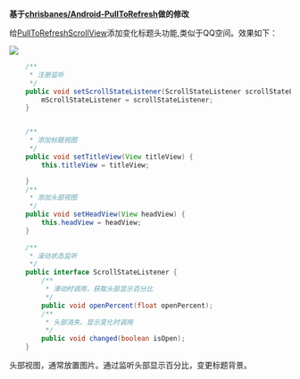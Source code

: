 **基于[chrisbanes/Android-PullToRefresh](https://github.com/chrisbanes/Android-PullToRefresh)做的修改**

给[PullToRefreshScrollView](https://github.com/flueky/Android-PullToRefresh/blob/studio/library/src/com/handmark/pulltorefresh/library/PullToRefreshScrollView.java)添加变化标题头功能,类似于QQ空间。效果如下：

![](Screenshot/changetop.gif=200x650)


```java
    /**
     * 注册监听
     */
    public void setScrollStateListener(ScrollStateListener scrollStateListener) {
        mScrollStateListener = scrollStateListener;
    }


    /**
     * 添加标题视图
     */
    public void setTitleView(View titleView) {
        this.titleView = titleView;

    }
    /**
     * 添加头部视图
     */
    public void setHeadView(View headView) {
        this.headView = headView;
    }
    
    /**
     * 滚动状态监听
     */
    public interface ScrollStateListener {
        /**
         * 滑动时调用，获取头部显示百分比
         */
        public void openPercent(float openPercent);
        /**
         * 头部消失、显示变化时调用
         */
        public void changed(boolean isOpen);
    }
```

头部视图，通常放置图片。通过监听头部显示百分比，变更标题背景。



